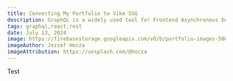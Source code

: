 ```yaml
---
title: Converting My Portfolio to Vike SSG
description: GraphQL is a widely used tool for Frontend Asynchronous behavior especially in React, but has this shift away from RESTful been as good as it's sold?
tags: graphql,react,rest
date: July 13, 2024
image: https://firebasestorage.googleapis.com/v0/b/portfolio-images-580ff.appspot.com/o/vike-ssg-ssr-vue_588x441.webp?alt=media&token=7868c67a-e8dd-4338-a0f9-551a6b456c67
imageAuthor: Jozsef Hocza
imageAttribution: https://unsplash.com/@hocza
---
```


Test

